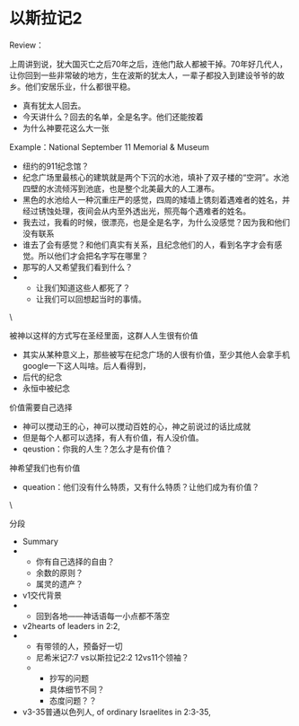 # 以斯拉记2

Review：

上周讲到说，犹大国灭亡之后70年之后，连他门敌人都被干掉。70年好几代人，让你回到一些非常破的地方，生在波斯的犹太人，一辈子都投入到建设爷爷的故乡。他们安居乐业，什么都很平稳。

* 真有犹太人回去。
* 今天讲什么？回去的名单，全是名字。他们还能按着
* 为什么神要花这么大一张

Example：National September 11 Memorial & Museum

* 纽约的911纪念馆？
* 纪念广场里最核心的建筑就是两个下沉的水池，填补了双子楼的“空洞”。水池四壁的水流倾泻到池底，也是整个北美最大的人工瀑布。
* 黑色的水池给人一种沉重庄严的感觉，四周的矮墙上镌刻着遇难者的姓名，并经过锈蚀处理，夜间会从内至外透出光，照亮每个遇难者的姓名。
* 我去过，我看的时候，很漂亮，也是全是名字，为什么没感觉？因为我和他们没有联系
* 谁去了会有感觉？和他们真实有关系，且纪念他们的人，看到名字才会有感觉。所以他们才会把名字写在哪里？
* 那写的人又希望我们看到什么？
*
  * 让我们知道这些人都死了？
  * 让我们可以回想起当时的事情。

\


被神以这样的方式写在圣经里面，这群人人生很有价值

* 其实从某种意义上，那些被写在纪念广场的人很有价值，至少其他人会拿手机google一下这人叫啥。后人看得到，
* 后代的纪念
* 永恒中被纪念

价值需要自己选择

* 神可以搅动王的心，神可以搅动百姓的心，神之前说过的话比成就
* 但是每个人都可以选择，有人有价值，有人没价值。
* qeustion：你我的人生？怎么才是有价值？

神希望我们也有价值

* queation：他们没有什么特质，又有什么特质？让他们成为有价值？

\


分段

* Summary
*
  * 你有自己选择的自由？
  * 余数的原则？
  * 属灵的遗产？
* v1交代背景
*
  * 回到各地——神话语每一小点都不落空
* v2hearts of leaders in 2:2,&#x20;
*
  * 有带领的人，预备好一切
  * 尼希米记7:7 vs以斯拉记2:2 12vs11个领袖？
  *
    * 抄写的问题
    * 具体细节不同？
    * 态度问题？？
* v3-35普通以色列人, of ordinary Israelites in 2:3-35,&#x20;
